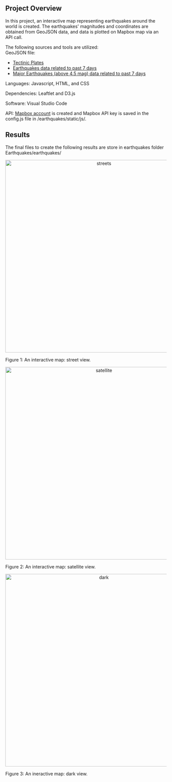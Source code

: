 ## Project Overview
In this project, an interactive map representing earthquakes around the world is created. The earthquakes' magnitudes and coordinates are obtained from GeoJSON data, and data is plotted on Mapbox map via an API call.

The following sources and tools are utilized:<br>
GeoJSON file:
- [Tectinic Plates](https://raw.githubusercontent.com/fraxen/tectonicplates/master/GeoJSON/PB2002_boundaries.json)
- [Earthquakes data related to past 7 days](https://earthquake.usgs.gov/earthquakes/feed/v1.0/summary/all_week.geojson)
- [Major Earthquakes (above 4.5 mag) data related to past 7 days](https://earthquake.usgs.gov/earthquakes/feed/v1.0/summary/4.5_week.geojson)

Languages: Javascript, HTML, and CSS

Dependencies: Leaftlet and D3.js

Software: Visual Studio Code

API: [Mapbox account](https://www.mapbox.com) is created and Mapbox API key is saved in the config.js file in /earthquakes/static/js/.

## Results
The final files to create the following results are store in earthquakes folder Earthquakes/earthquakes/
<p img align="center" width="100%">
<img width="600" alt="streets" src="https://user-images.githubusercontent.com/85843401/135540412-acdf0df1-1e56-4f7d-9a48-696e00801532.png">
<figcaption>Figure 1: An interactive map: street view.</figcaption></figure/> 
<p align="center">
</p>


<p img align="center" width="100%">
<img width="600" alt="satellite" src="https://user-images.githubusercontent.com/85843401/135540420-9ff13492-a3cb-49d6-a98a-c600cf4ef04d.png">
<figcaption>Figure 2: An interactive map: satellite view.</figcaption></figure/> 
<p align="center">
</p>


<p img align="center" width="100%">
<img width="600" alt="dark" src="https://user-images.githubusercontent.com/85843401/135540431-5db06f51-2078-44c1-8457-db68b0e73e39.png">
<figcaption>Figure 3: An ineractive map: dark view.</figcaption></figure/> 
<p align="center">
</p>

